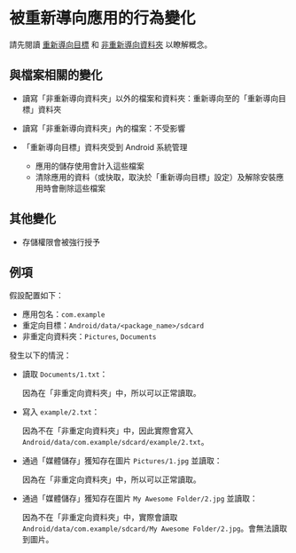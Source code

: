 # 被重新導向應用的行為變化

請先閱讀 [重新導向目標](https://rikka.app/storage_redirect/docs/zh-TW/?doc=重新導向目標) 和 [非重新導向資料夾](https://rikka.app/storage_redirect/docs/zh-TW/?doc=非重新導向資料夾) 以瞭解概念。

## 與檔案相關的變化

* 讀寫「非重新導向資料夾」以外的檔案和資料夾：重新導向至的「重新導向目標」資料夾
* 讀寫「非重新導向資料夾」內的檔案：不受影響
* 「重新導向目標」資料夾受到 Android 系統管理

  * 應用的儲存使用會計入這些檔案
  * 清除應用的資料（或快取，取決於「重新導向目標」設定）及解除安裝應用時會刪除這些檔案
  
## 其他變化

* 存儲權限會被強行授予

## 例項

假設配置如下：

- 應用包名：`com.example`
- 重定向目標：`Android/data/<package_name>/sdcard`
- 非重定向資料夾：`Pictures`, `Documents`

發生以下的情況：

- 讀取 `Documents/1.txt`：
  
  因為在「非重定向資料夾」中，所以可以正常讀取。

- 寫入 `example/2.txt`：
  
  因為不在「非重定向資料夾」中，因此實際會寫入 `Android/data/com.example/sdcard/example/2.txt`。

- 通過「媒體儲存」獲知存在圖片 `Pictures/1.jpg` 並讀取：
  
  因為在「非重定向資料夾」中，所以可以正常讀取。

- 通過「媒體儲存」獲知存在圖片 `My Awesome Folder/2.jpg` 並讀取：
  
  因為不在「非重定向資料夾」中，實際會讀取 `Android/data/com.example/sdcard/My Awesome Folder/2.jpg`。會無法讀取到圖片。